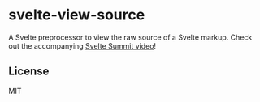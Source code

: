 # svelte-view-source

A Svelte preprocessor to view the raw source of a Svelte markup. Check out the accompanying [Svelte Summit video](https://youtube.com/watch?v=9_LoEY8hO44)!

## License

MIT
